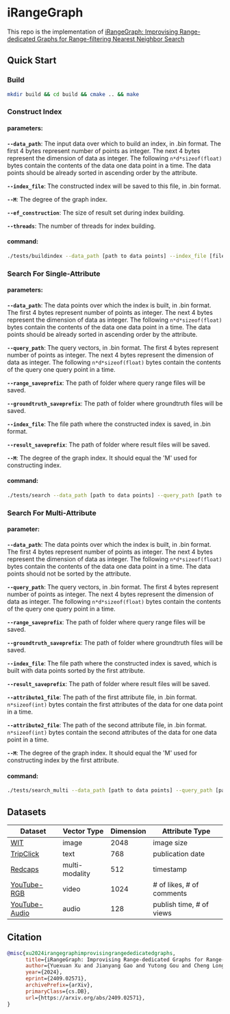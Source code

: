 # iRangeGraph
This repo is the implementation of [iRangeGraph: Improvising Range-dedicated Graphs for Range-filtering Nearest Neighbor Search](https://arxiv.org/abs/2409.02571)


## Quick Start

### Build

```bash
mkdir build && cd build && cmake .. && make
```

### Construct Index

#### parameters:

**`--data_path`**: The input data over which to build an index, in .bin format. The first 4 bytes represent number of points as integer. The next 4 bytes represent the dimension of data as integer. The following `n*d*sizeof(float)` bytes contain the contents of the data one data point in a time. 
The data points should be already sorted in ascending order by the attribute.

**`--index_file`**: The constructed index will be saved to this file, in .bin format.

**`--M`**: The degree of the graph index.

**`--ef_construction`**: The size of result set during index building.

**`--threads`**: The number of threads for index building.


#### command:
```bash
./tests/buildindex --data_path [path to data points] --index_file [file path to save index] --M [integer] --ef_construction [integer] --threads [integer]
```


### Search For Single-Attribute

#### parameters:

**`--data_path`**: The data points over which the index is built, in .bin format. The first 4 bytes represent number of points as integer. The next 4 bytes represent the dimension of data as integer. The following `n*d*sizeof(float)` bytes contain the contents of the data one data point in a time.
The data points should be already sorted in ascending order by the attribute.

**`--query_path`**: The query vectors, in .bin format. The first 4 bytes represent number of points as integer. The next 4 bytes represent the dimension of data as integer. The following `n*d*sizeof(float)` bytes contain the contents of the query one query point in a time.

**`--range_saveprefix`**: The path of folder where query range files will be saved.

**`--groundtruth_saveprefix`**: The path of folder where groundtruth files will be saved.

**`--index_file`**: The file path where the constructed index is saved, in .bin format. 

**`--result_saveprefix`**: The path of folder where result files will be saved.

**`--M`**: The degree of the graph index. It should equal the 'M' used for constructing index.

#### command:
```bash
./tests/search --data_path [path to data points] --query_path [path to query points] --range_saveprefix [folder path to save query ranges] --groundtruth_saveprefix [folder path to save groundtruth] --index_file [path of the index file] --result_saveprefix [folder path to save results] --M [integer]
```


### Search For Multi-Attribute

#### parameter:
**`--data_path`**:  The data points over which the index is built, in .bin format. The first 4 bytes represent number of points as integer. The next 4 bytes represent the dimension of data as integer. The following `n*d*sizeof(float)` bytes contain the contents of the data one data point in a time.
The data points should not be sorted by the attribute.

**`--query_path`**: The query vectors, in .bin format. The first 4 bytes represent number of points as integer. The next 4 bytes represent the dimension of data as integer. The following `n*d*sizeof(float)` bytes contain the contents of the query one query point in a time.

**`--range_saveprefix`**: The path of folder where query range files will be saved.

**`--groundtruth_saveprefix`**: The path of folder where groundtruth files will be saved.

**`--index_file`**: The file path where the constructed index is saved, which is built with data points sorted by the first attribute.

**`--result_saveprefix`**: The path of folder where result files will be saved.

**`--attribute1_file`**: The path of the first attribute file, in .bin format. `n*sizeof(int)` bytes contain the first attributes of the data for one data point in a time.

**`--attribute2_file`**: The path of the second attribute file, in .bin format. `n*sizeof(int)` bytes contain the second attributes of the data for one data point in a time.

**`--M`**: The degree of the graph index. It should equal the 'M' used for constructing index by the first attribute.


#### command:
```bash
./tests/search_multi --data_path [path to data points] --query_path [path to query points] --range_saveprefix [folder path to save query ranges] --groundtruth_saveprefix [folder path to save groundtruth] --index_file [path of the index file] --result_saveprefix [folder path to save results] --attribute1 [path to first attributes] --attribute2 [path to second attributes] --M [integer]
```



## Datasets
| Dataset |Vector Type| Dimension | Attribute Type |
|---------|-----------|-----------|----------------|
|   [WIT](https://github.com/google-research-datasets/wit)   |   image   |   2048    |   image size   |
|[TripClick](https://tripdatabase.github.io/tripclick/)|   text    |   768     |publication date|
| [Redcaps](https://redcaps.xyz/) |multi-modality|  512   |   timestamp    |
|[YouTube-RGB](https://research.google.com/youtube8m/download.html)|  video  |   1024    | \# of likes, \# of comments|
|[YouTube-Audio](https://research.google.com/youtube8m/download.html)| audio |   128     | publish time,  \# of views | 



## Citation

```bibtex
@misc{xu2024irangegraphimprovisingrangededicatedgraphs,
      title={iRangeGraph: Improvising Range-dedicated Graphs for Range-filtering Nearest Neighbor Search}, 
      author={Yuexuan Xu and Jianyang Gao and Yutong Gou and Cheng Long and Christian S. Jensen},
      year={2024},
      eprint={2409.02571},
      archivePrefix={arXiv},
      primaryClass={cs.DB},
      url={https://arxiv.org/abs/2409.02571}, 
}
